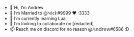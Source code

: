 - 👋 Hi, I’m Andrew
- 💞️ I’m Married to @ℕ𝕚𝕔𝕜#9999 ❤️ :3333
- 🌱 I’m currently learning Lua
- 👀 I’m looking to collaborate on [redacted]
- 📫 Reach me on discord for no reason @𝔸𝕟𝕕𝕣𝕖𝕨#6586 :D

<!---
DesiredVisa/DesiredVisa is a ✨ special ✨ repository because its `README.md` (this file) appears on your GitHub profile.
You can click the Preview link to take a look at your changes.
--->
